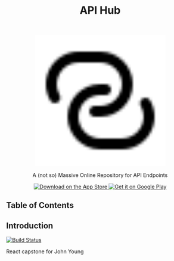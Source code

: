 <h1 align="center"> API Hub </h1> <br>
<p align="center">
  <a href="https://warm-peak-72707.herokuapp.com/">
    <img src="./client/src/style/icons/icon-link.svg" width="350" height="350">
  </a>
</p>

<p align="center">
  A (not so) Massive Online Repository for API Endpoints
</p>

<p align="center">
  <a href="https://itunes.apple.com/us/app/gitpoint/id1251245162?mt=8">
    <img alt="Download on the App Store" title="App Store" src="http://i.imgur.com/0n2zqHD.png" width="140">
  </a>

  <a href="https://play.google.com/store/apps/details?id=com.gitpoint">
    <img alt="Get it on Google Play" title="Google Play" src="http://i.imgur.com/mtGRPuM.png" width="140">
  </a>
</p>

## Table of Contents

## Introduction
[![Build Status](https://travis-ci.org/johnatspreadstreet/react-capstone.svg?branch=master)](https://travis-ci.org/johnatspreadstreet/react-capstone)

React capstone for John Young
